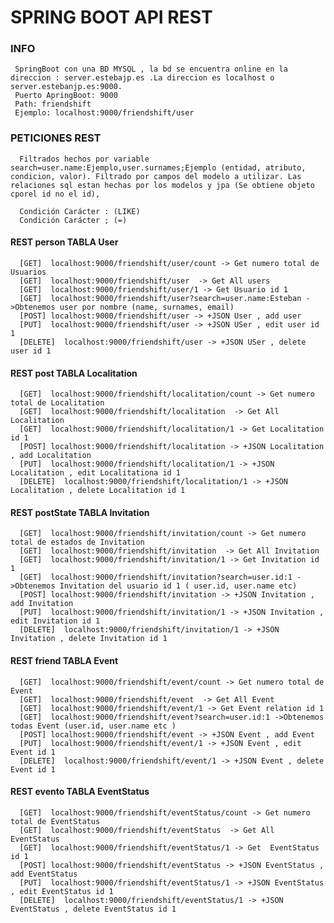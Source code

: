 # SPRING BOOT API REST


### **INFO**
  
     SpringBoot con una BD MYSQL , la bd se encuentra online en la direccion : server.estebajp.es .La direccion es localhost o server.estebanjp.es:9000.
     Puerto ApringBoot: 9000
     Path: friendshift
     Ejemplo: localhost:9000/friendshift/user
     
     
### **PETICIONES REST**

      Filtrados hechos por variable search=user.name:Ejemplo,user.surnames;Ejemplo (entidad, atributo, condicion, valor). Filtrado por campos del modelo a utilizar. Las relaciones sql estan hechas por los modelos y jpa (Se obtiene objeto cporel id no el id),
      
      Condición Carácter : (LIKE)
      Condición Carácter ; (=)

#### REST person TABLA User

      [GET]  localhost:9000/friendshift/user/count -> Get numero total de Usuarios
      [GET]  localhost:9000/friendshift/user  -> Get All users
      [GET]  localhost:9000/friendshift/user/1 -> Get Usuario id 1 
      [GET]  localhost:9000/friendshift/user?search=user.name:Esteban ->Obtenemos user por nombre (name, surnames, email)
      [POST] localhost:9000/friendshift/user -> +JSON User , add user
      [PUT]  localhost:9000/friendshift/user -> +JSON USer , edit user id 1
      [DELETE]  localhost:9000/friendshift/user -> +JSON USer , delete user id 1
      
      
#### REST post TABLA Localitation

      [GET]  localhost:9000/friendshift/localitation/count -> Get numero total de Localitation
      [GET]  localhost:9000/friendshift/localitation  -> Get All Localitation
      [GET]  localhost:9000/friendshift/localitation/1 -> Get Localitation id 1 
      [POST] localhost:9000/friendshift/localitation -> +JSON Localitation , add Localitation
      [PUT]  localhost:9000/friendshift/localitation/1 -> +JSON Localitation , edit Localitationa id 1
      [DELETE]  localhost:9000/friendshift/localitation/1 -> +JSON Localitation , delete Localitation id 1  
      
      
#### REST postState TABLA Invitation

      [GET]  localhost:9000/friendshift/invitation/count -> Get numero total de estados de Invitation
      [GET]  localhost:9000/friendshift/invitation  -> Get All Invitation
      [GET]  localhost:9000/friendshift/invitation/1 -> Get Invitation id 1 
      [GET]  localhost:9000/friendshift/invitation?search=user.id:1 ->Obtenemos Invitation del usuario id 1 ( user.id, user.name etc)
      [POST] localhost:9000/friendshift/invitation -> +JSON Invitation , add Invitation
      [PUT]  localhost:9000/friendshift/invitation/1 -> +JSON Invitation , edit Invitation id 1
      [DELETE]  localhost:9000/friendshift/invitation/1 -> +JSON Invitation , delete Invitation id 1       
      
 #### REST friend TABLA Event

      [GET]  localhost:9000/friendshift/event/count -> Get numero total de Event
      [GET]  localhost:9000/friendshift/event  -> Get All Event
      [GET]  localhost:9000/friendshift/event/1 -> Get Event relation id 1 
      [GET]  localhost:9000/friendshift/event?search=user.id:1 ->Obtenemos todas Event (user.id, user.name etc )
      [POST] localhost:9000/friendshift/event -> +JSON Event , add Event
      [PUT]  localhost:9000/friendshift/event/1 -> +JSON Event , edit Event id 1
      [DELETE]  localhost:9000/friendshift/event/1 -> +JSON Event , delete Event id 1
      
      
  #### REST evento TABLA EventStatus

      [GET]  localhost:9000/friendshift/eventStatus/count -> Get numero total de EventStatus
      [GET]  localhost:9000/friendshift/eventStatus  -> Get All EventStatus
      [GET]  localhost:9000/friendshift/eventStatus/1 -> Get  EventStatus id 1 
      [POST] localhost:9000/friendshift/eventStatus -> +JSON EventStatus , add EventStatus
      [PUT]  localhost:9000/friendshift/eventStatus/1 -> +JSON EventStatus , edit EventStatus id 1
      [DELETE]  localhost:9000/friendshift/eventStatus/1 -> +JSON EventStatus , delete EventStatus id 1 
      
 
